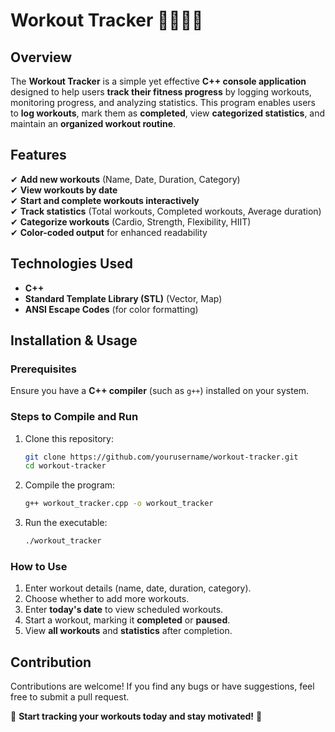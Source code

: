 # Workout Tracker 🏋️‍♂️🏃‍♀️  

## Overview  
The **Workout Tracker** is a simple yet effective **C++ console application** designed to help users **track their fitness progress** by logging workouts, monitoring progress, and analyzing statistics. This program enables users to **log workouts**, mark them as **completed**, view **categorized statistics**, and maintain an **organized workout routine**.

## Features  
✔ **Add new workouts** (Name, Date, Duration, Category)  
✔ **View workouts by date**  
✔ **Start and complete workouts interactively**  
✔ **Track statistics** (Total workouts, Completed workouts, Average duration)  
✔ **Categorize workouts** (Cardio, Strength, Flexibility, HIIT)  
✔ **Color-coded output** for enhanced readability  

## Technologies Used  
- **C++**  
- **Standard Template Library (STL)** (Vector, Map)  
- **ANSI Escape Codes** (for color formatting)  

## Installation & Usage  
### Prerequisites  
Ensure you have a **C++ compiler** (such as `g++`) installed on your system.  

### Steps to Compile and Run  
1. Clone this repository:  
   ```bash
   git clone https://github.com/yourusername/workout-tracker.git
   cd workout-tracker
   ```
2. Compile the program:  
   ```bash
   g++ workout_tracker.cpp -o workout_tracker
   ```
3. Run the executable:  
   ```bash
   ./workout_tracker
   ```

### How to Use  
1. Enter workout details (name, date, duration, category).  
2. Choose whether to add more workouts.  
3. Enter **today's date** to view scheduled workouts.  
4. Start a workout, marking it **completed** or **paused**.  
5. View **all workouts** and **statistics** after completion.  


## Contribution  
Contributions are welcome! If you find any bugs or have suggestions, feel free to submit a pull request.  



🚀 **Start tracking your workouts today and stay motivated!** 💪

